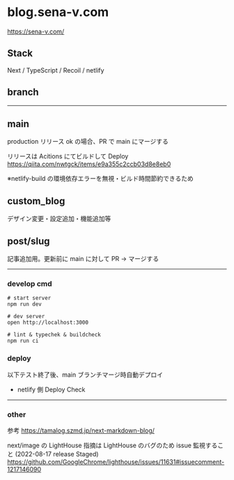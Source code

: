 # blog.sena-v.com

https://sena-v.com/

## Stack

Next / TypeScript / Recoil / netlify

## branch

---

## main

production
リリース ok の場合、PR で main にマージする

リリースは Acitions にてビルドして Deploy
https://qiita.com/nwtgck/items/e9a355c2ccb03d8e8eb0

※netlify-build の環境依存エラーを無視・ビルド時間節約できるため

## custom_blog

デザイン変更・設定追加・機能追加等

## post/slug

記事追加用。更新前に main に対して PR → マージする

---

### develop cmd

```
# start server
npm run dev

# dev server
open http://localhost:3000

# lint & typechek & buildcheck
npm run ci

```

### deploy

以下テスト終了後、main ブランチマージ時自動デプロイ

- netlify 側 Deploy Check

---

### other

参考
https://tamalog.szmd.jp/next-markdown-blog/

next/image の LightHouse 指摘は LightHouse のバグのため issue 監視すること
(2022-08-17 release Staged)
https://github.com/GoogleChrome/lighthouse/issues/11631#issuecomment-1217146090
